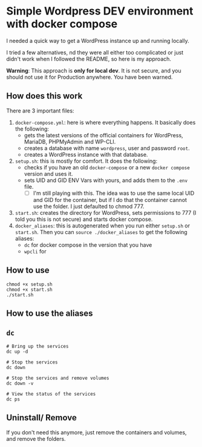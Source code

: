 # Simple Wordpress DEV environment with docker compose

I needed a quick way to get a WordPress instance up and running locally. 

I tried a few alternatives, nd they were all either too complicated or just didn't work when I followed the README, so here is my approach.

**Warning**:
This approach is **only for local dev**. It is not secure, and you should not use it for Production anywhere. You have been warned.

## How  does this work 

There are 3 important files:

1. `docker-compose.yml`: here is where everything happens. It basically does the following:
   - gets the latest versions of the official containers for WordPress, MariaDB, PHPMyAdmin and WP-CLI.
   - creates a database with name  `wordpress`, user and password `root`.
   - creates a WordPress instance with that database.
2. `setup.sh`: this is mostly for comfort. It does the following:
   - checks if you have an old `docker-compose` or a new `docker compose` version and uses it.
   - sets UID and GID ENV Vars with yours, and adds them to the `.env` file. 
     - [ ] I'm still playing with this. The idea was to use the same local UID and GID for the container, but if I do that the container cannot use the folder. I just defaulted to chmod 777.
3. `start.sh`: creates the directory for WordPress, sets permissions to 777 (I told you this is not secure) and starts docker compose.
4. `docker_aliases`: this is autogenerated when you run either `setup.sh` or `start.sh`. Then you can `source ./docker_aliases` to get the following aliases:
   - `dc` for docker compose in the version that you have
   - `wpcli` for 

## How to use

```shell
chmod +x setup.sh
chmod +x start.sh
./start.sh
```

## How to use the aliases

## `dc`

```shell
# Bring up the services
dc up -d

# Stop the services
dc down

# Stop the services and remove volumes
dc down -v

# View the status of the services
dc ps
```

## Uninstall/ Remove

If you don't need this anymore, just remove the containers and volumes, and remove the folders.

```shell

```